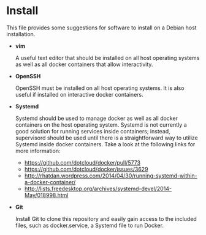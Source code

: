 Install
=======

This file provides some suggestions for software to install on a Debian host installation.

* __vim__

    A useful text editor that should be installed on all host operating systems as well as all docker containers that allow interactivity.
* __OpenSSH__

    OpenSSH must be installed on all host operating systems. It is also useful if installed on interactive docker containers.
* __Systemd__

    Systemd should be used to manage docker as well as all docker containers on the host operating system. Systemd is not currently a good solution for running services inside containers; instead, supervisord should be used until there is a straightforward way to utilize Systemd inside docker containers. Take a look at the following links for more information:

    - https://github.com/dotcloud/docker/pull/5773
    - https://github.com/dotcloud/docker/issues/3629
    - http://rhatdan.wordpress.com/2014/04/30/running-systemd-within-a-docker-container/
    - http://lists.freedesktop.org/archives/systemd-devel/2014-May/018998.html

* __Git__

    Install Git to clone this repository and easily gain access to the included files, such as docker.service, a Systemd file to run Docker.
